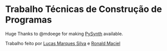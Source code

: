 # Trabalho Técnicas de Construção de Programas

Huge Thanks to @mdoege for making [PySynth](https://github.com/mdoege/PySynth) available.

Trabalho feito por [Lucas Marques Silva](https://github.com/silvaz99) e [Ronald Maciel](https://github.com/RonaldMaciel)

